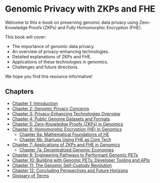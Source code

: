 # Genomic Privacy with ZKPs and FHE

Welcome to this e-book on preserving genomic data privacy using Zero-Knowledge Proofs (ZKPs) and Fully Homomorphic Encryption (FHE).

This book will cover:
- The importance of genomic data privacy.
- An overview of privacy-enhancing technologies.
- Detailed explanations of ZKPs and FHE.
- Applications of these technologies in genomics.
- Challenges and future directions.

We hope you find this resource informative!

## Chapters

*   [Chapter 1: Introduction](01-introduction.md)
*   [Chapter 2: Genomic Privacy Concerns](02-genomic_privacy_concerns.md)
*   [Chapter 3: Privacy-Enhancing Technologies Overview](03-privacy_technologies.md)
*   [Chapter 4: Public Genome Datasets and Formats](04-public_genome_datasets.md)
*   [Chapter 5: Zero-Knowledge Proofs (ZKPs) in Genomics](05-zero_knowledge_proofs_zkp.md)
*   [Chapter 6: Homomorphic Encryption (HE) in Genomics](06-homomorphic_encryption_he.md)
    *   [Chapter 6a: Mathematical Foundations of HE](06a-homomorhic_encryption_math_foundations.md)
    *   [Chapter 6b: Startups Using FHE as Core Tech](06b-startups-using-fhe-as-core-tech.md)
*   [Chapter 7: Applications of ZKPs and FHE in Genomics](07-applications.md)
    *   [Chapter 7a: Decentralized Genomic Economies](07a-decentralized_genomic_economies.md)
*   [Chapter 8: Engineering Pathways to Performant Genomic PETs](08-engineering_performant_pets.md)
*   [Chapter 10: Building with Genomic PETs: Developer Tooling and APIs](10-developer_tooling_and_APIs.md)
*   [Chapter 11: The Genomic Self-Custody Revolution](11-genomic_self_custody.md)
*   [Chapter 12: Concluding Perspectives and Future Horizons](12-challenges_future.md)
*   [Glossary of Terms](GLOSSARY.md)
